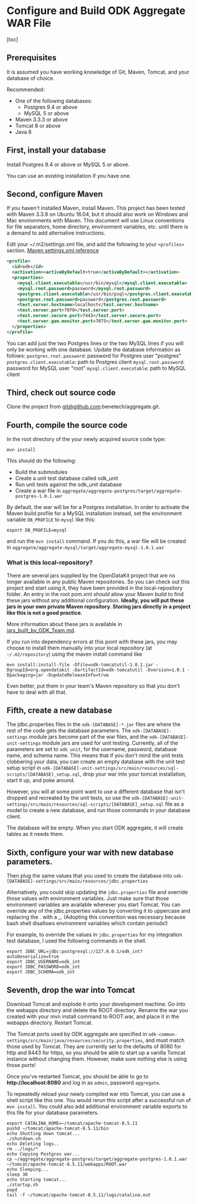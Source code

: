 Configure and Build ODK Aggregate WAR File
=================================
[toc]

Prerequisites
-------------
It is assumed you have working knowledge of Git, Maven, Tomcat, and your database of choice.

Recommended:
- One of the following databases:
  - Postgres 9.4 or above
  - MySQL 5 or above
- Maven 3.3.3 or above
- Tomcat 8 or above
- Java 8

First, install your database
-----------------------------

Install Postgres 9.4 or above or MySQL 5 or above.

You can use an existing installation if you have one.

Second, configure Maven
------------------------

If you haven't installed Maven, install Maven.  This project has been tested with Maven 3.3.9 on Ubuntu 16.04, but it should also work on Windows and Mac environments with Maven.  This document will use Linux conventions for file separators, home directory, environment variables, etc. until there is a demand to add alternative instructions.

Edit your ~/.m2/settings.xml file, and add the following to your ```<profiles>``` section.  [Maven settings.xml reference](https://maven.apache.org/settings.html)

```xml
<profile>
  <id>odk</id>
  <activation><activeByDefault>true</activeByDefault></activation>
  <properties>
    <mysql.client.executable>/usr/bin/mysql</mysql.client.executable>
    <mysql.root.password>password</mysql.root.password>
    <postgres.client.executable>/usr/bin/psql</postgres.client.executable>
    <postgres.root.password>password</postgres.root.password>
    <test.server.hostname>localhost</test.server.hostname>
    <test.server.port>7070</test.server.port>
    <test.server.secure.port>7443</test.server.secure.port>
    <test.server.gae.monitor.port>7075</test.server.gae.monitor.port>
  </properties>
</profile>
```

You can add just the two Postgres lines or the two MySQL lines if you will only be working with one database.  Update the database information as follows:
```postgres.root.password```: password for Postgres user "postgres"
```postgres.client.executable```: path to Postgres client
```mysql.root.password```: password for MySQL user "root"
```mysql.client.executable```: path to MySQL client

Third, check out source code
-----------------------------
Clone the project from git@github.com:benetech/aggregate.git.

Fourth, compile the source code
--------------------------------
In the root directory of the your newly acquired source code type:
```shell
mvn install
```
This should do the following:
- Build the submodules
- Create a unit test database called odk_unit
- Run unit tests against the odk_unit database
- Create a war file in ```aggregate/aggregate-postgres/target/aggregate-postgres-1.0.1.war```

By default, the war will be for a Postgres installation.  In order to activate the Maven build profile for a MySQL installation instead, set the environment variable ```DB_PROFILE``` to ```mysql``` like this:
```shell
export DB_PROFILE=mysql
```
and run the ```mvn install``` command.  If you do this, a war file will be created in ```aggregate/aggregate-mysql/target/aggregate-mysql-1.0.1.war```

### What is this local-repository?
There are several jars supplied by the OpenDataKit project that are no longer available in any public Maven repositories.   So you can check out this project and start using it, they have been provided in the local-repository folder.  An entry in the root pom.xml _should_ allow your Maven build to find these jars without any additional configuration.  **Ideally, you will put these jars in your own private Maven repository.  Storing jars directly in a project like this is not a good practice.**

More information about these jars is available in [jars_built_by_ODK_Team.md](jars_built_by_ODK_Team.md).

If you run into dependency errors at this point with these jars, you may choose to install them manually into your local repository (at ```~/.m2/repository```) using the maven install command like
```
mvn install:install-file -Dfile=odk-tomcatutil-1.0.1.jar -DgroupId=org.opendatakit -DartifactId=odk-tomcatutil -Dversion=1.0.1 -Dpackaging=jar -DupdateReleaseInfo=true
```
Even better, put them in your team's Maven repository so that you don't have to deal with all that.

Fifth, create a new database
------------------------------------------
The jdbc.properties files in the ```odk-[DATABASE]-*.jar``` files are where the rest of the code gets the database parameters.  The ```odk-[DATABASE]-settings``` module jars become part of the war files, and the ```odk-[DATABASE]-unit-settings``` module jars are used for unit testing.  Currently, all of the parameters are set to ```odk_unit```, for the username, password, database name, and schema name.  This means that if you don't mind the unit tests clobbering your data, you can create an empty database with the unit test setup script in ```odk-[DATABASE]-unit-settings/src/main/resources/sql-scripts/[DATABASE]_setup.sql```, drop your war into your tomcat installation, start it up, and poke around.

However, you will at some point want to use a different database that isn't dropped and recreated by the  unit tests, so use the ```odk-[DATABASE]-unit-settings/src/main/resources/sql-scripts/[DATABASE]_setup.sql``` file as a model to create a new database, and run those commands in your database client.

The database will be empty.  When you start ODK aggregate, it will create tables as it needs them.

Sixth, configure your war with new database parameters.
-------------------------------------------------------
Then plug the same values that you used to create the database into ```odk-[DATABASE]-settings/src/main/resources/jdbc.properties```

Alternatively, you could skip updating the ```jdbc.properties``` file and override those values with environment variables.  Just make sure that those environment variables are available wherever you start Tomcat.  You can override any of the jdbc.properties values by converting it to uppercase and replacing the . with a _.  (Adopting this convention was necessary because bash shell disallows environment variables which contain periods!)

For example, to override the values in ```jdbc.properties``` for my integration test database, I used the following commands in the shell.

```shell
export JDBC_URL=jdbc:postgresql://127.0.0.1/odk_int?autoDeserialize=true
export JDBC_USERNAME=odk_int
export JDBC_PASSWORD=odk_int
export JDBC_SCHEMA=odk_int
```

Seventh, drop the war into Tomcat
--------------------------------
Download Tomcat and explode it onto your development machine.  Go into the webapps directory and delete the ROOT directory.  Rename the war you created with your mvn install command to ROOT.war, and place it in the webapps directory.  Restart Tomcat.

The Tomcat ports used by ODK aggregate are specified in ```odk-common-settings/src/main/java/resources/security.properties```, and must match those used by Tomcat.  They are currently set to the defaults of 8080 for http and 8443 for https, so you should be able to start up a vanilla Tomcat instance without changing them.  However, make sure nothing else is using those ports!

Once you've restarted Tomcat, you should be able to go to **http://localhost:8080** and log in as ```admin```, password ```aggregate```.

To repeatedly reload your newly compiled war into Tomcat, you can use a shell script like this one.  You would rerun this script after a successful run of ```mvn install```.  You could also add additional environment variable exports to this file for your database parameters.

```shell
export CATALINA_HOME=~/tomcat/apache-tomcat-8.5.11
pushd ~/tomcat/apache-tomcat-8.5.11/bin
echo Shutting down tomcat...
./shutdown.sh
echo Deleting logs..
rm ../logs/*
echo Copying Postgres war...
cp ~/aggregate/aggregate-postgres/target/aggregate-postgres-1.0.1.war ~/tomcat/apache-tomcat-8.5.11/webapps/ROOT.war
echo Sleeping...
sleep 30
echo Starting tomcat...
./startup.sh
popd
tail -f ~/tomcat/apache-tomcat-8.5.11/logs/catalina.out

```